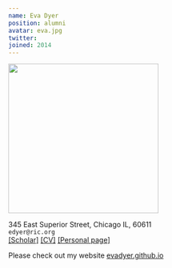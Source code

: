 ```yaml
---
name: Eva Dyer
position: alumni
avatar: eva.jpg
twitter:
joined: 2014
---
```


<img width="300" src="{{site.baseurl}}/images/people/{{page.avatar}}" data-action="zoom">

<i class="fa fa-building"></i> 345 East Superior Street, Chicago IL, 60611<br>
<i class="fa fa-envelope-o"></i> `edyer@ric.org`<br>
<i class="fa fa-external-link"></i>
[[Scholar]](https://scholar.google.com/citations?user=Sb_jcHcAAAAJ&hl=en&oi=ao)
[[CV]](https://www.dropbox.com/s/5ynd3f9uixkdb1e/Dyer_CV.pdf?dl=0)
[[Personal page]](http://evadyer.github.com)

Please check out my website [evadyer.github.io](http://evadyer.github.io)

